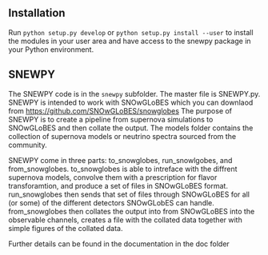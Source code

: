 ## Installation

Run `python setup.py develop` or `python setup.py install --user` to install the modules in your user area and have access to the snewpy package in your Python environment.

## SNEWPY
The SNEWPY code is in the `snewpy` subfolder. The master file is SNEWPY.py. 
SNEWPY is intended to work with SNOwGLoBES which you can downlaod from https://github.com/SNOwGLoBES/snowglobes
The purpose of SNEWPY is to create a pipeline from supernova simulations to SNOwGLoBES and then collate 
the output. The models folder contains the collection of supernova models or neutrino spectra sourced from the community. 

SNEWPY come in three parts: to_snowglobes, run_snowlgobes, and from_snowglobes. 
to_snowglobes is able to intreface with the diffrent supernova models, convolve them with a 
prescription for flavor transforamtion, and produce a set of files in SNOwGLoBES format. run_snowglobes then 
sends that set of files through SNOwGLoBES for all (or some) of the different detectors SNOwGLobES can handle.
from_snowglobes then collates the output into from SNOwGLoBES into the  observable channels, creates a file with 
the collated data together with simple figures of the collated data.

Further details can be found in the documentation in the doc folder



